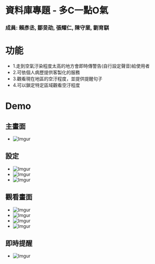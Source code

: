 # 資料庫專題 - 多C一點O氣
### 成員: 賴彥丞, 鄒旻劭, 張耀仁, 陳守業, 劉育騏


# 功能
- 1.走到空氣汙染程度太高的地方會即時傳警告(自行設定聲音)給使用者 
- 2.可依個人病歷提供客製化的服務 
- 3.觀看現在地區的空汙程度，並提供提醒句子
- 4.可以鎖定特定區域觀看空汙程度


# Demo

## 主畫面
- ![Imgur](https://i.imgur.com/guzx1m0.jpg?1)

## 設定
- ![Imgur](https://i.imgur.com/QkV0z4w.jpg?1)
- ![Imgur](https://i.imgur.com/CuTs5z9.jpg?1)
- ![Imgur](https://i.imgur.com/DWluZvf.jpg?1)


## 觀看畫面
- ![Imgur](https://i.imgur.com/cevMvHX.jpg?1)
- ![Imgur](https://i.imgur.com/XWxFzKp.jpg?1)
- ![Imgur](https://i.imgur.com/4GBzo5L.jpg?1)
- ![Imgur](https://i.imgur.com/SvzXtDQ.jpg?1)

## 即時提醒
- ![Imgur](https://i.imgur.com/z5bAxbR.jpg?1)
